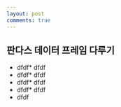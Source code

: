 ```yaml
---
layout: post
comments: true
---
```



## 판다스 데이터 프레임 다루기

* dfdf* dfdf </br>
* dfdf* dfdf </br>
* dfdf* dfdf </br>
* dfdf* dfdf </br>
* dfdf

